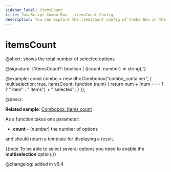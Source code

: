 ```yaml
---
sidebar_label: itemsCount
title: JavaScript Combo Box - itemsCount Config 
description: You can explore the itemsCount config of Combo Box in the documentation of the DHTMLX JavaScript UI library. Browse developer guides and API reference, try out code examples and live demos, and download a free 30-day evaluation version of DHTMLX Suite 7.
---
```


# itemsCount

@short: shows the total number of selected options

@signature: {'itemsCount?: boolean | ((count: number) => string);'}

@example:
const combo = new dhx.Combobox("combo_container", {
    multiselection: true,
    itemsCount: function (num) {
        return num + (num === 1 ? " item" : " items") + " selected";
    }
});

@descr:

**Related sample**: [Combobox. Items count](https://snippet.dhtmlx.com/fw2u2bww)

As a function takes one parameter:

- **count** - (*number*) the number of options

and should return a template for displaying a result.

{{note To be able to select several options you need to enable the **multiselection** option.}}

@changelog: added in v6.4 

[comment]: # (@related: combobox/how_to_start.md#initialize-combobox combobox/configuration.md#number-of-selected-options)

